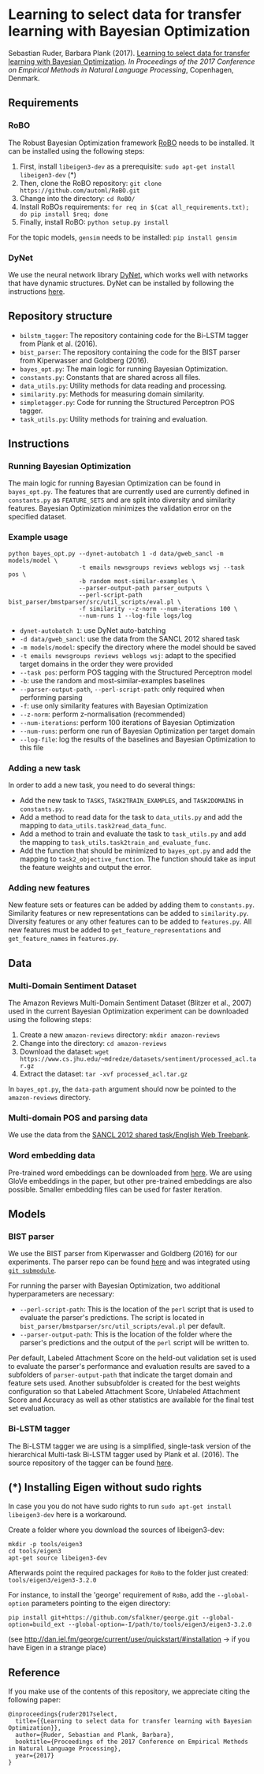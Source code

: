 # Learning to select data for transfer learning with Bayesian Optimization

Sebastian Ruder, Barbara Plank (2017). [Learning to select data for transfer learning with Bayesian Optimization](https://arxiv.org/abs/1707.05246). _In Proceedings of the 2017 Conference 
on Empirical Methods in Natural Language Processing_, Copenhagen, Denmark.

## Requirements

### RoBO

The Robust Bayesian Optimization framework [RoBO](http://automl.github.io/RoBO/) needs to be installed.
It can be installed using the following steps:

1. First, install `libeigen3-dev` as a prerequisite:
`sudo apt-get install libeigen3-dev` (*)
2. Then, clone the RoBO repository: 
`git clone https://github.com/automl/RoBO.git`
3. Change into the directory: `cd RoBO/`
4. Install RoBOs requirements:
`for req in $(cat all_requirements.txt); do pip install $req; done`
5. Finally, install RoBO:
`python setup.py install`

For the topic models, `gensim` needs to be installed:
`pip install gensim`

### DyNet

We use the neural network library [DyNet](http://dynet.readthedocs.io/en/latest/index.html),
which works well with networks that have dynamic structures. DyNet can be 
installed by following the instructions [here](http://dynet.readthedocs.io/en/latest/python.html#manual-installation).

## Repository structure

- `bilstm_tagger`: The repository containing code for the Bi-LSTM tagger from 
Plank et al. (2016).
- `bist_parser`: The repository containing the code for the BIST parser from 
Kiperwasser and Goldberg (2016).
- `bayes_opt.py`: The main logic for running Bayesian Optimization.
- `constants.py`: Constants that are shared across all files.
- `data_utils.py`: Utility methods for data reading and processing.
- `similarity.py`: Methods for measuring domain similarity.
- `simpletagger.py`: Code for running the Structured Perceptron POS tagger.
- `task_utils.py`: Utility methods for training and evaluation.

## Instructions

### Running Bayesian Optimization

The main logic for running Bayesian Optimization can be found in `bayes_opt.py`.
The features that are currently used are currently defined in `constants.py` as
`FEATURE_SETS` and are split into diversity and similarity features.
Bayesian Optimization minimizes the validation error on the specified dataset.

### Example usage

```
python bayes_opt.py --dynet-autobatch 1 -d data/gweb_sancl -m models/model \
                    -t emails newsgroups reviews weblogs wsj --task pos \
                    -b random most-similar-examples \
                    --parser-output-path parser_outputs \
                    --perl-script-path bist_parser/bmstparser/src/util_scripts/eval.pl \
                    -f similarity --z-norm --num-iterations 100 \
                    --num-runs 1 --log-file logs/log
```

- `dynet-autobatch 1`: use DyNet auto-batching
- `-d data/gweb_sancl`: use the data from the SANCL 2012 shared task
- `-m models/model`: specify the directory where the model should be saved
- `-t emails newsgroups reviews weblogs wsj`: adapt to the specified target 
domains in the order they were provided
- `--task pos`: perform POS tagging with the Structured Perceptron model
- `-b`: use the random and most-similar-examples baselines
- `--parser-output-path`, `--perl-script-path`: only required when performing 
parsing
- `-f`: use only similarity features with Bayesian Optimization
- `--z-norm`: perform z-normalisation (recommended)
- `--num-iterations`: perform 100 iterations of Bayesian Optimization
- `--num-runs`: perform one run of Bayesian Optimization per target domain
- `--log-file`: log the results of the baselines and Bayesian Optimization to
 this file

### Adding a new task

In order to add a new task, you need to do several things:
- Add the new task to `TASKS`, `TASK2TRAIN_EXAMPLES`, and `TASK2DOMAINS` in 
`constants.py`.
- Add a method to read data for the task to `data_utils.py` and add the 
mapping to `data_utils.task2read_data_func`.
- Add a method to train and evaluate the task to `task_utils.py` and add the 
mapping to `task_utils.task2train_and_evaluate_func`.
- Add the function that should be minimized to `bayes_opt.py` and add the 
mapping to `task2_objective_function`. The function should take
as input the feature weights and output the error.

### Adding new features

New feature sets or features can be added by adding them to `constants.py`.
Similarity features or new representations can be added to 
`similarity.py`. Diversity features or any other features can to be added to
`features.py`. All new features must be added to 
`get_feature_representations` and `get_feature_names` in `features.py`.



## Data

### Multi-Domain Sentiment Dataset

The Amazon Reviews Multi-Domain Sentiment Dataset (Blitzer et al., 2007)
used in the current Bayesian Optimization experiment can be downloaded
using the following steps:
1. Create a new `amazon-reviews` directory:
`mkdir amazon-reviews`
2. Change into the directory:
`cd amazon-reviews`
3. Download the dataset:
`wget https://www.cs.jhu.edu/~mdredze/datasets/sentiment/processed_acl.tar.gz`
4. Extract the dataset:
`tar -xvf processed_acl.tar.gz`

In `bayes_opt.py`, the `data-path` argument should now be pointed to
the `amazon-reviews` directory.

### Multi-domain POS and parsing data

We use the data from the [SANCL 2012 shared task/English Web Treebank](https://catalog.ldc.upenn.edu/ldc2012t13).

### Word embedding data

Pre-trained word embeddings can be downloaded from [here](http://nlp.stanford.edu/projects/glove/).
We are using GloVe embeddings in the paper, but other pre-trained embeddings are also possible.
Smaller embedding files can be used for faster iteration.


## Models

### BIST parser

We use the BIST parser from Kiperwasser and Goldberg (2016) for our experiments. The parser repo can be found
[here](https://github.com/elikip/bist-parser) and was integrated using [`git submodule`](http://stackoverflow.com/questions/2140985/how-to-set-up-a-git-project-to-use-an-external-repo-submodule).

For running the parser with Bayesian Optimization, two additional hyperparameters are necessary:
- `--perl-script-path`: This is the location of the `perl` script that is used to evaluate the parser's predictions.
                        The script is located in `bist_parser/bmstparser/src/util_scripts/eval.pl` per default.
- `--parser-output-path`: This is the location of the folder where the parser's predictions and the output of the
                          `perl` script will be written to.

Per default, Labeled Attachment Score on the held-out validation set is used to evaluate the parser's performance and 
evaluation results are saved to a subfolders of `parser-output-path` that indicate the target domain and feature sets
used. Another subsubfolder is created for the best weights configuration so that Labeled Attachment Score, Unlabeled
Attachment Score and Accuracy as well as other statistics are available for the final test set evaluation.

### Bi-LSTM tagger

The Bi-LSTM tagger we are using is a simplified, single-task version of the
hierarchical Multi-task Bi-LSTM tagger used by Plank et al. (2016). The source
repository of the tagger can be found [here](https://github.com/bplank/bilstm-aux/).

## (*) Installing Eigen without sudo rights

In case you you do not have sudo rights to run `sudo apt-get install
libeigen3-dev` here is a workaround.

Create a folder where you download the sources of libeigen3-dev:

```
mkdir -p tools/eigen3
cd tools/eigen3
apt-get source libeigen3-dev
```

Afterwards point the required packages for `RoBo` to the folder just created: `tools/eigen3/eigen3-3.2.0`

For instance, to install the 'george' requirement of `RoBo`, add the `--global-option` parameters pointing to the eigen directory:

```
pip install git+https://github.com/sfalkner/george.git --global-option=build_ext --global-option=-I/path/to/tools/eigen3/eigen3-3.2.0
```

(see http://dan.iel.fm/george/current/user/quickstart/#installation -> if you have Eigen in a strange place)


## Reference

If you make use of the contents of this repository, we appreciate citing the following paper:
```
@inproceedings{ruder2017select,
  title={{Learning to select data for transfer learning with Bayesian Optimization}},
  author={Ruder, Sebastian and Plank, Barbara},
  booktitle={Proceedings of the 2017 Conference on Empirical Methods in Natural Language Processing},
  year={2017}
}
```

